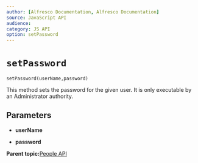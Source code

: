 ```yaml
---
author: [Alfresco Documentation, Alfresco Documentation]
source: JavaScript API
audience: 
category: JS API
option: setPassword
---
```


# ``setPassword``

`setPassword(userName,password)`

This method sets the password for the given user. It is only executable by an Administrator authority.

## Parameters

-   **userName**

-   **password**

**Parent topic:**[People API](../references/API-JS-People.md)

